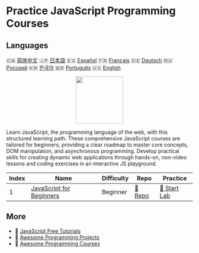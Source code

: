 # Practice JavaScript Programming Courses

## Languages

🇨🇳 [简体中文](README_zh.md) 🇯🇵 [日本語](README_ja.md) 🇪🇸 [Español](README_es.md) 🇫🇷 [Français](README_fr.md) 🇩🇪 [Deutsch](README_de.md) 🇷🇺 [Русский](README_ru.md) 🇰🇷 [한국어](README_ko.md) 🇧🇷 [Português](README_pt.md) 🇺🇸 [English](README.md) 

<div align="center">
<img width="128px" src="https://file.labex.io/path/ztG7iIXOkx2u.png">
</div>

Learn JavaScript, the programming language of the web, with this structured learning path. These comprehensive JavaScript courses are tailored for beginners, providing a clear roadmap to master core concepts, DOM manipulation, and asynchronous programming. Develop practical skills for creating dynamic web applications through hands-on, non-video lessons and coding exercises in an interactive JS playground.

|   Index | Name                                                                          | Difficulty   | Repo                                                              | Practice                                                          |
|---------|-------------------------------------------------------------------------------|--------------|-------------------------------------------------------------------|-------------------------------------------------------------------|
|       1 | [JavaScript for Beginners](https://labex.io/courses/javascript-for-beginners) | Beginner     | [🔗 Repo](https://github.com/labex-labs/javascript-for-beginners) | [🚀 Start Lab](https://labex.io/courses/javascript-for-beginners) |

## More

- 🔗 [JavaScript Free Tutorials](https://github.com/labex-labs/javascript-free-tutorials)
- 🔗 [Awesome Programming Projects](https://github.com/labex-labs/awesome-programming-projects)
- 🔗 [Awesome Programming Courses](https://github.com/labex-labs/awesome-programming-courses)

